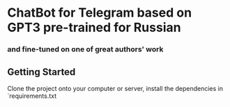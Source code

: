 # ChatBot for Telegram based on GPT3 pre-trained for Russian
### and fine-tuned on one of great authors' work

## Getting Started

Clone the project onto your computer or server, install the dependencies in `requirements.txt
